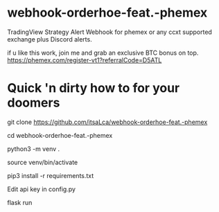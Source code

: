 # webhook-orderhoe-feat.-phemex
TradingView Strategy Alert Webhook for phemex or any ccxt supported exchange plus Discord alerts.

if u like this work, join me and grab an exclusive BTC bonus on top. https://phemex.com/register-vt1?referralCode=D5ATL


# Quick 'n dirty how to for your doomers


git clone https://github.com/itsaLca/webhook-orderhoe-feat.-phemex

cd webhook-orderhoe-feat.-phemex

python3 -m venv .

source venv/bin/activate

pip3 install -r requirements.txt

Edit api key in config.py

flask run
